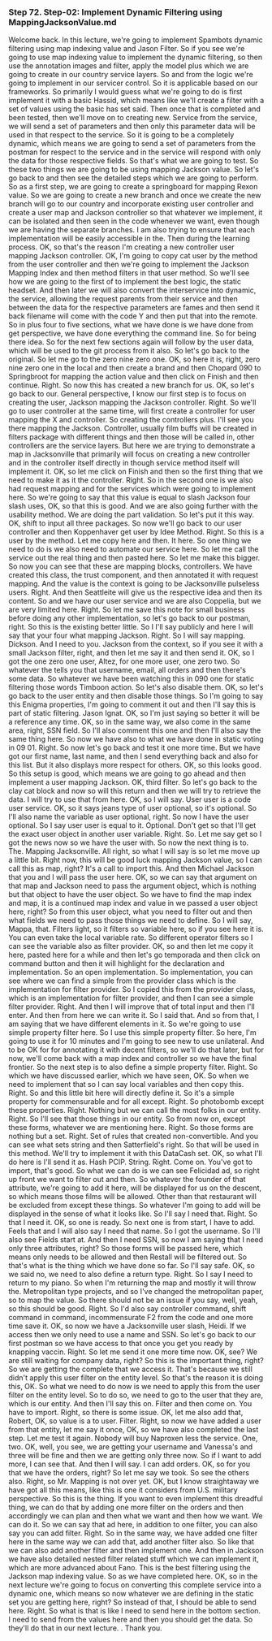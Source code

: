 ### Step 72. Step-02: Implement Dynamic Filtering using MappingJacksonValue.md
Welcome back. In this lecture, we're going to implement Spambots dynamic filtering using map indexing value and Jason Filter. So if you see we're going to use map indexing value to implement the dynamic filtering, so then use the annotation images and filter, apply the model plus which we are going to create in our country service layers. So and from the logic we're going to implement in our servicer control. So it is applicable based on our frameworks. So primarily I would guess what we're going to do is first implement it with a basic Hassid, which means like we'll create a filter with a set of values using the basic has set said. Then once that is completed and been tested, then we'll move on to creating new. Service from the service, we will send a set of parameters and then only this parameter data will be used in that respect to the service. So it is going to be a completely dynamic, which means we are going to send a set of parameters from the postman for respect to the service and in the service will respond with only the data for those respective fields. So that's what we are going to test. So these two things we are going to be using mapping Jackson value. So let's go back to and then see the detailed steps which we are going to perform. So as a first step, we are going to create a springboard for mapping Rexon value. So we are going to create a new branch and once we create the new branch will go to our country and incorporate existing user controller and create a user map and Jackson controller so that whatever we implement, it can be isolated and then seen in the code whenever we want, even though we are having the separate branches. I am also trying to ensure that each implementation will be easily accessible in the. Then during the learning process. OK, so that's the reason I'm creating a new controller user mapping Jackson controller. OK, I'm going to copy cat user by the method from the user controller and then we're going to implement the Jackson Mapping Index and then method filters in that user method. So we'll see how we are going to the first of to implement the best logic, the static headset. And then later we will also convert the interservice into dynamic, the service, allowing the request parents from their service and then between the data for the respective parameters are fames and then send it back filename will come with the code Y and then put that into the remote. So in plus four to five sections, what we have done is we have done from get perspective, we have done everything the command line. So for being there idea. So for the next few sections again will follow by the user data, which will be used to the git process from it also. So let's go back to the original. So let me go to the zero nine zero one. OK, so here it is, right, zero nine zero one in the local and then create a brand and then Chopard 090 to Springbroot for mapping the action value and then click on Finish and then continue. Right. So now this has created a new branch for us. OK, so let's go back to our. General perspective, I know our first step is to focus on creating the user, Jackson mapping the Jackson controller. Right. So we'll go to user controller at the same time, will first create a controller for user mapping the X and controller. So creating the controllers plus. I'll see you there mapping the Jackson. Controller, usually film buffs will be created in filters package with different things and then those will be called in, other controllers are the service layers. But here we are trying to demonstrate a map in Jacksonville that primarily will focus on creating a new controller and in the controller itself directly in though service method itself will implement it. OK, so let me click on Finish and then so the first thing that we need to make it as it the controller. Right. So in the second one is we also had request mapping and for the services which were going to implement here. So we're going to say that this value is equal to slash Jackson four slash uses, OK, so that this is good. And we are also going further with the usability method. We are doing the part validation. So let's put it this way. OK, shift to input all three packages. So now we'll go back to our user controller and then Koppenhaver get user by Idee Method. Right. So this is a user by the method. Let me copy here and then. It here. So one thing we need to do is we also need to automate our service here. So let me call the service out the real thing and then pasted here. So let me make this bigger. So now you can see that these are mapping blocks, controllers. We have created this class, the trust component, and then annotated it with request mapping. And the value is the context is going to be Jacksonville pulseless users. Right. And then Seattleite will give us the respective idea and then its content. So and we have our user service and we are also Coppelia, but we are very limited here. Right. So let me save this note for small business before doing any other implementation, so let's go back to our postman, right. So this is the existing better little. So I I'll say publicly and here I will say that your four what mapping Jackson. Right. So I will say mapping. Dickson. And I need to you. Jackson from the context, so if you see it with a small Jackson filter, right, and then let me say it and then send it. OK, so I got the one zero one user, Altez, for one more user, one zero two. So whatever the tells you that username, email, all orders and then there's some data. So whatever we have been watching this in 090 one for static filtering those words Timboon action. So let's also disable them. OK, so let's go back to the user entity and then disable those things. So I'm going to say this Enigma properties, I'm going to comment it out and then I'll say this is part of static filtering. Jason Ignat. OK, so I'm just saying so better it will be a reference any time. OK, so in the same way, we also come in the same area, right, SSN field. So I'll also comment this one and then I'll also say the same thing here. So now we have also to what we have done in static voting in 09 01. Right. So now let's go back and test it one more time. But we have got our first name, last name, and then I send everything back and also for this list. But it also displays more respect for others. OK, so this looks good. So this setup is good, which means we are going to go ahead and then implement a user mapping Jackson. OK, third filter. So let's go back to the clay cat block and now so will this return and then we will try to retrieve the data. I will try to use that from here. OK, so I will say. User user is a code user service. OK, so it says jeans type of user optional, so it's optional. So I'll also name the variable as user optional, right. So now I have the user optional. So I say user user is equal to it. Optional. Don't get so that I'll get the exact user object in another user variable. Right. So. Let me say get so I got the news now so we have the user with. So now the next thing is to. The. Mapping Jacksonville. All right, so what I will say is so let me move up a little bit. Right now, this will be good luck mapping Jackson value, so I can call this as map, right? It's a call to import this. And then Michael Jackson that you and I will pass the user here. OK, so we can say that argument on that map and Jackson need to pass the argument object, which is nothing but that object to have the user object. So we have to find the map index and map, it is a continued map index and value in we passed a user object here, right? So from this user object, what you need to filter out and then what fields we need to pass those things we need to define. So I will say, Mappa, that. Filters light, so it filters so variable here, so if you see here it is. You can even take the local variable rate. So different operator filters so I can see the variable also as filter provider. OK, so and then let me copy it here, pasted here for a while and then let's go temporada and then click on command button and then it will highlight for the declaration and implementation. So an open implementation. So implementation, you can see where we can find a simple from the provider class which is the implementation for filter provider. So I copied this from the provider class, which is an implementation for filter provider, and then I can see a simple filter provider. Right. And then I will improve that of total input and then I'll enter. And then from here we can write it. So I said that. And so from that, I am saying that we have different elements in it. So we're going to use simple property filter here. So I use this simple property filter. So here, I'm going to use it for 10 minutes and I'm going to see new to use unilateral. And to be OK for for annotating it with decent filters, so we'll do that later, but for now, we'll come back with a map index and controller so we have the final frontier. So the next step is to also define a simple property filter. Right. So which we have discussed earlier, which we have seen, OK. So when we need to implement that so I can say local variables and then copy this. Right. So and this little bit here will directly define it. So it's a simple property for commensurable and for all except. Right. So photobomb except these properties. Right. Nothing but we can call the most folks in our entity. Right. So I'll see that those things in our entity. So from now on, except these forms, whatever we are mentioning here. Right. So those forms are nothing but a set. Right. Set of rules that created non-convertible. And you can see what sets string and then Satterfield's right. So that will be used in this method. We'll try to implement it with this DataCash set. OK, so what I'll do here is I'll send it as. Hash PCIP. String. Right. Come on. You've got to import, that's good. So what we can do is we can see Felicidad ad, so right up front we want to filter out and then. So whatever the founder of that attribute, we're going to add it here, will be displayed for us on the descent, so which means those films will be allowed. Other than that restaurant will be excluded from except these things. So whatever I'm going to add will be displayed in the sense of what it looks like. So I'll say I need that. Right. So that I need it. OK, so one is ready. So next one is from start, I have to add. Feels that and I will also say I need that name. So I got the username. So I'll also see Fields start at. And then I need SSN, so now I am saying that I need only three attributes, right? So those forms will be passed here, which means only needs to be allowed and then Restall will be filtered out. So that's what is the thing which we have done so far. So I'll say safe. OK, so we said no, we need to also define a return type. Right. So I say I need to return to my piano. So when I'm returning the map and mostly it will throw the. Metropolitan type projects, and so I've changed the metropolitan paper, so to map the value. So there should not be an issue if you say, well, yeah, so this should be good. Right. So I'd also say controller command, shift command in command, incommensurate F2 from the code and one more time save it. OK, so now we have a Jacksonville user slash, Heidi. If we access then we only need to use a name and SSN. So let's go back to our first postman so we have access to that once you get you ready by knapping vaccin. Right. So let me send it one more time now. OK, see? We are still waiting for company data, right? So this is the important thing, right? So we are getting the complete that we access it. That's because we still didn't apply this user filter on the entity level. So that's the reason it is doing this, OK. So what we need to do now is we need to apply this from the user filter on the entity level. So to do so, we need to go to the user that they are, which is our entity. And then I'll say this on. Filter and then come on. You have to import. Right, so there is some issue. OK, let me also add that, Robert, OK, so value is a to user. Filter. Right, so now we have added a user from that entity, let me say it once, OK, so we have also completed the last step. Let me test it again. Nobody will buy Naproxen less the service. One, two. OK, well, you see, we are getting your username and Vanessa's and three will be fine and then we are getting only three now. So if I want to add more, I can see that. And then I will say. I can add orders. OK, so for you that we have the orders, right? So let me say we took. So see the others also. Right, so Mr. Mapping is not over yet. OK, but I know straightaway we have got all this means, like this is one it considers from U.S. military perspective. So this is the thing. If you want to even implement this dreadful thing, we can do that by adding one more filter on the orders and then accordingly we can plan and then what we want and then how we want. We can do it. So we can say that ad here, in addition to one filter, you can also say you can add filter. Right. So in the same way, we have added one filter here in the same way we can add that, add another filter also. So like that we can also add another filter and then implement one. And then in Jackson we have also detailed nested filter related stuff which we can implement it, which are more advanced about Fano. This is the best filtering using the Jackson map indexing value. So as we have completed here. OK, so in the next lecture we're going to focus on converting this complete service into a dynamic one, which means so now whatever we are defining in the static set you are getting here, right? So instead of that, I should be able to send here. Right. So what is that is like I need to send here in the bottom section. I need to send from the values here and then you should get the data. So they'll do that in our next lecture. . Thank you. 
